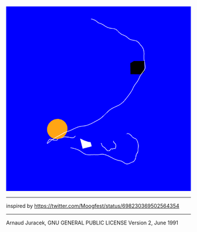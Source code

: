 ![preview](preview.gif?raw=true "preview")

---
inspired by https://twitter.com/Moogfest/status/698230369502564354

---
Arnaud Juracek, GNU GENERAL PUBLIC LICENSE Version 2, June 1991
